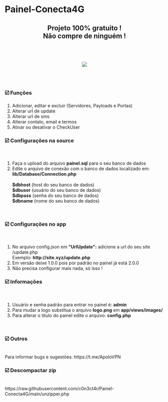 # Painel-Conecta4G

<h2><p align="center">Projeto 100% gratuito !<br>Não compre de ninguém !</p></h2>

<br><br><center>
<img src="https://i.ibb.co/Wp4DBBk/painel-4g.png">
</center>

<br><br>
<h3>☑️ Funções</h3>

<ol>
<li>Adicionar, editar e excluir  (Servidores, Payloads e Portas)</li>
<li>Alterar url de update</li>
<li>Alterar url de sms</li>
<li>Alterar contato, email e termos</li>
<li>Ativar ou desativar o CheckUser</li>
</ol>

<h3>☑️ Configurações na source</h3> <br>

<ol>
<li>Faça o upload do arquivo <b>painel.sql</b> para o seu banco de dados </li>
<li>Edite o arquivo de conexão com o banco de dados localizado em: <br>
<b>lib/Database/Connection.php</b><br><br>
<b>$dbhost</b> (host do seu banco de dados)<br>
<b>$dbuser</b> (usuário do seu banco de dados)<br>
<b>$dbpass</b> (senha do seu banco de dados)<br>
<b>$dbname</b> (nome do seu banco de dados)
</li></ol><br>

<h3>☑️ Configurações no app</h3> <br>
<ol>
  <li>No arquivo config.json em <b>"UrlUpdate":</b> adicione a url do seu site /update.php <br></li>
  Exemplo: <b>http://site.xyz/update.php</b></li>
  <li>Em versão deixe 1.0.0 pois por padrão no painel já está 2.0.0</li>
  <li>Não precisa configurar mais nada, só isso !</li>
  </ol>


<h3>☑️ Informações</h3> <br>
<ol>
<li>Usuário e senha padrão para entrar no painel é: <b>admin</b></li>
<li>Para mudar a logo substitua o arquivo <b>logo.png</b> em <b>app/views/images/</b></li>
<li>Para alterar o titulo do painel edite o arquivo: <b>config.php</b></li>
</ol><br>
<h3>☑️ Outros</h3> <br>
Para informar bugs e sugestões: https://t.me/ApoloVPN <br>

<h3>☑️ Descompactar zip</h3> <br>
https://raw.githubusercontent.com/c0n3ct4r/Painel-Conecta4G/main/unzipper.php


